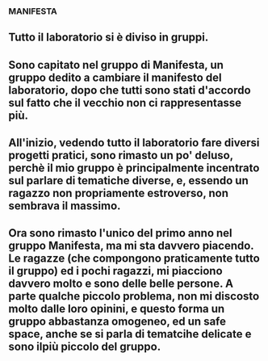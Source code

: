 ### **MANIFESTA**

## Tutto il laboratorio si è diviso in gruppi.
## Sono capitato nel gruppo di Manifesta, un gruppo dedito a cambiare il manifesto del laboratorio, dopo che tutti sono stati d'accordo sul fatto che il vecchio non ci rappresentasse più.
## All'inizio, vedendo tutto il laboratorio fare diversi progetti pratici, sono rimasto un po' deluso, perchè il mio gruppo è principalmente incentrato sul parlare di tematiche diverse, e, essendo un ragazzo non propriamente estroverso, non sembrava il massimo.
## Ora sono rimasto l'unico del primo anno nel gruppo Manifesta, ma mi sta davvero piacendo. Le ragazze (che compongono praticamente tutto il gruppo) ed i pochi ragazzi, mi piacciono davvero molto e sono delle belle persone. A parte qualche piccolo problema, non mi discosto molto dalle loro opinini, e questo forma un gruppo abbastanza omogeneo, ed un safe space, anche se si parla di tematcihe delicate e sono ilpiù piccolo del gruppo.
